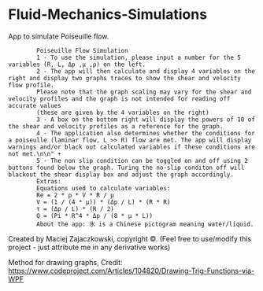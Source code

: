 # Fluid-Mechanics-Simulations

App to simulate Poiseuille flow.

            Poiseuille Flow Simulation
            1 - To use the simulation, please input a number for the 5 variables (R, L, Δp ,μ ,ρ) on the left.
            2 - The app will then calculate and display 4 variables on the right and display two graphs traces to show the shear and velocity flow profile.
            Please note that the graph scaling may vary for the shear and velocity profiles and the graph is not intended for reading off accurate values
            (these are given by the 4 variables on the right)
            3 - A box on the bottom right will display the powers of 10 of the shear and velocity profiles as a reference for the graph.
            4 - The application also determines whether the conditions for a poiseulle (laminar flow, L >> R) flow are met. The app will display warnings and/or black out calculated variables if these conditions are not met.\n\n" +
            5 - The non slip condition can be toggled on and off using 2 buttons found below the graph. Turing the no-slip conditon off will blackout the shear display box and adjust the graph accordingly. 
            Extras:
            Equations used to calculate variables:
            Re = 2 * ρ * V * R / μ
            V = (1 / (4 * μ)) * (Δp / L) * (R * R)
            τ = (Δp / L) * (R / 2)
            Q = (Pi * R^4 * Δp / (8 * μ * L))
            About the app: 水 is a Chinese pictogram meaning water/liquid.
            
Created by Maciej Zajaczkowski, copyright ©. (Feel free to use/modify this project - just attribute me in any derivative works)

Method for drawing graphs, Credit: https://www.codeproject.com/Articles/104820/Drawing-Trig-Functions-via-WPF
